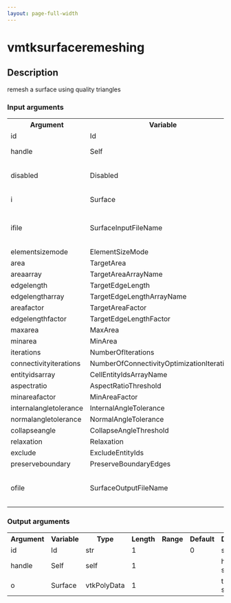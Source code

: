 ```yaml
---
layout: page-full-width
---
```

<h1>vmtksurfaceremeshing</h1>
<h2>Description</h2>
remesh a surface using quality triangles
<h3>Input arguments</h3>
<table class="vmtkscripts">
<tr>
<th>Argument</th><th>Variable</th><th>Type</th><th>Length</th><th>Range</th><th>Default</th><th>Description</th>
</tr>
<tr><td>id</td><td>Id</td><td>str</td><td>1</td><td></td><td>0</td><td>script id</td>
</tr>
<tr><td>handle</td><td>Self</td><td>self</td><td>1</td><td></td><td></td><td>handle to self</td>
</tr>
<tr><td>disabled</td><td>Disabled</td><td>bool</td><td>1</td><td></td><td>0</td><td>disable execution and piping</td>
</tr>
<tr><td>i</td><td>Surface</td><td>vtkPolyData</td><td>1</td><td></td><td></td><td>the input surface</td>
</tr>
<tr><td>ifile</td><td>SurfaceInputFileName</td><td>str</td><td>1</td><td></td><td></td><td>filename for the default Surface reader</td>
</tr>
<tr><td>elementsizemode</td><td>ElementSizeMode</td><td>str</td><td>1</td><td>["area","edgelength","areaarray","edgelengtharray"]</td><td>area</td><td></td>
</tr>
<tr><td>area</td><td>TargetArea</td><td>float</td><td>1</td><td>(0.0,)</td><td>1.0</td><td></td>
</tr>
<tr><td>areaarray</td><td>TargetAreaArrayName</td><td>str</td><td>1</td><td></td><td>TargetArea</td><td></td>
</tr>
<tr><td>edgelength</td><td>TargetEdgeLength</td><td>float</td><td>1</td><td>(0.0,)</td><td>1.0</td><td></td>
</tr>
<tr><td>edgelengtharray</td><td>TargetEdgeLengthArrayName</td><td>str</td><td>1</td><td></td><td></td><td></td>
</tr>
<tr><td>areafactor</td><td>TargetAreaFactor</td><td>float</td><td>1</td><td>(0.0,)</td><td>1.0</td><td></td>
</tr>
<tr><td>edgelengthfactor</td><td>TargetEdgeLengthFactor</td><td>float</td><td>1</td><td>(0.0,)</td><td>1.0</td><td></td>
</tr>
<tr><td>maxarea</td><td>MaxArea</td><td>float</td><td>1</td><td>(0.0,)</td><td>1e+16</td><td></td>
</tr>
<tr><td>minarea</td><td>MinArea</td><td>float</td><td>1</td><td>(0.0,)</td><td>0.0</td><td></td>
</tr>
<tr><td>iterations</td><td>NumberOfIterations</td><td>int</td><td>1</td><td>(0,)</td><td>10</td><td></td>
</tr>
<tr><td>connectivityiterations</td><td>NumberOfConnectivityOptimizationIterations</td><td>int</td><td>1</td><td>(0,)</td><td>20</td><td></td>
</tr>
<tr><td>entityidsarray</td><td>CellEntityIdsArrayName</td><td>str</td><td>1</td><td></td><td>None</td><td></td>
</tr>
<tr><td>aspectratio</td><td>AspectRatioThreshold</td><td>float</td><td>1</td><td>(0.0,)</td><td>1.2</td><td></td>
</tr>
<tr><td>minareafactor</td><td>MinAreaFactor</td><td>float</td><td>1</td><td>(0.0,)</td><td>0.5</td><td></td>
</tr>
<tr><td>internalangletolerance</td><td>InternalAngleTolerance</td><td>float</td><td>1</td><td>(0.0,)</td><td>0.0</td><td></td>
</tr>
<tr><td>normalangletolerance</td><td>NormalAngleTolerance</td><td>float</td><td>1</td><td>(0.0,)</td><td>0.2</td><td></td>
</tr>
<tr><td>collapseangle</td><td>CollapseAngleThreshold</td><td>float</td><td>1</td><td>(0.0,)</td><td>0.2</td><td></td>
</tr>
<tr><td>relaxation</td><td>Relaxation</td><td>float</td><td>1</td><td>(0.5,)</td><td>0.5</td><td></td>
</tr>
<tr><td>exclude</td><td>ExcludeEntityIds</td><td>int</td><td>-1</td><td></td><td>[]</td><td></td>
</tr>
<tr><td>preserveboundary</td><td>PreserveBoundaryEdges</td><td>bool</td><td>1</td><td></td><td>0</td><td></td>
</tr>
<tr><td>ofile</td><td>SurfaceOutputFileName</td><td>str</td><td>1</td><td></td><td></td><td>filename for the default Surface writer</td>
</tr>
</table><h3>Output arguments</h3>
<table class="vmtkscripts">
<tr>
<th>Argument</th><th>Variable</th><th>Type</th><th>Length</th><th>Range</th><th>Default</th><th>Description</th>
</tr>
<tr><td>id</td><td>Id</td><td>str</td><td>1</td><td></td><td>0</td><td>script id</td>
</tr>
<tr><td>handle</td><td>Self</td><td>self</td><td>1</td><td></td><td></td><td>handle to self</td>
</tr>
<tr><td>o</td><td>Surface</td><td>vtkPolyData</td><td>1</td><td></td><td></td><td>the output surface</td>
</tr>
</table>
